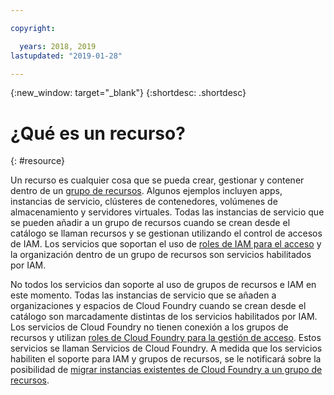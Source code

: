 ```yaml
---

copyright:

  years: 2018, 2019
lastupdated: "2019-01-28"

---
```


{:new_window: target="_blank"}
{:shortdesc: .shortdesc}


# ¿Qué es un recurso?
{: #resource}

Un recurso es cualquier cosa que se pueda crear, gestionar y contener dentro de un [grupo de recursos](/docs/resources?topic=resources-rgs). Algunos ejemplos incluyen apps, instancias de servicio, clústeres de contenedores, volúmenes de almacenamiento y servidores virtuales. Todas las instancias de servicio que se pueden añadir a un grupo de recursos cuando se crean desde el catálogo se llaman recursos y se gestionan utilizando el control de accesos de IAM. Los servicios que soportan el uso de [roles de IAM para el acceso](/docs/iam?topic=iam-userroles#iamusermanrol) y la organización dentro de un grupo de recursos son servicios habilitados por IAM.

No todos los servicios dan soporte al uso de grupos de recursos e IAM en este momento. Todas las instancias de servicio que se añaden a organizaciones y espacios de Cloud Foundry cuando se crean desde el catálogo son marcadamente distintas de los servicios habilitados por IAM. Los servicios de Cloud Foundry no tienen conexión a los grupos de recursos y utilizan [roles de Cloud Foundry para la gestión de acceso](/docs/iam?topic=iam-cfaccess#cfroles). Estos servicios se llaman Servicios de Cloud Foundry. A medida que los servicios habiliten el soporte para IAM y grupos de recursos, se le notificará sobre la posibilidad de [migrar instancias existentes de Cloud Foundry a un grupo de recursos](/docs/resources?topic=resources-migrate).



